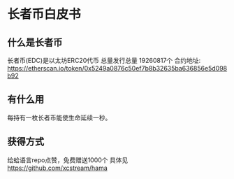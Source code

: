 # 长者币白皮书

## 什么是长者币

长者币(EDC)是以太坊ERC20代币
总量发行总量 19260817个 
合约地址: https://etherscan.io/token/0x5249a0876c50ef7b8b32635ba636856e5d098b92


## 有什么用
每持有一枚长者币能使生命延续一秒。

## 获得方式

给蛤语言repo点赞，免费赠送1000个
具体见 https://github.com/xcstream/hama
